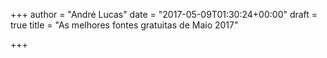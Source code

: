 +++
author = "André Lucas"
date = "2017-05-09T01:30:24+00:00"
draft = true
title = "As melhores fontes gratuitas de Maio 2017"

+++
